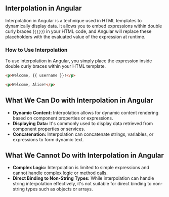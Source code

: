 ## Interpolation in Angular

Interpolation in Angular is a technique used in HTML templates to dynamically display data. It allows you to embed expressions within double curly braces (`{{}}`) in your HTML code, and Angular will replace these placeholders with the evaluated value of the expression at runtime.

### How to Use Interpolation

To use interpolation in Angular, you simply place the expression inside double curly braces within your HTML template.

```html
<p>Welcome, {{ username }}!</p>
```

```html
<p>Welcome, Alice!</p>
```

## What We Can Do with Interpolation in Angular

- **Dynamic Content:** Interpolation allows for dynamic content rendering based on component properties or expressions.
- **Displaying Data:** It's commonly used to display data retrieved from component properties or services.
- **Concatenation:** Interpolation can concatenate strings, variables, or expressions to form dynamic text.

## What We Cannot Do with Interpolation in Angular

- **Complex Logic:** Interpolation is limited to simple expressions and cannot handle complex logic or method calls.
- **Direct Binding to Non-String Types:** While interpolation can handle string interpolation effectively, it's not suitable for direct binding to non-string types such as objects or arrays.

